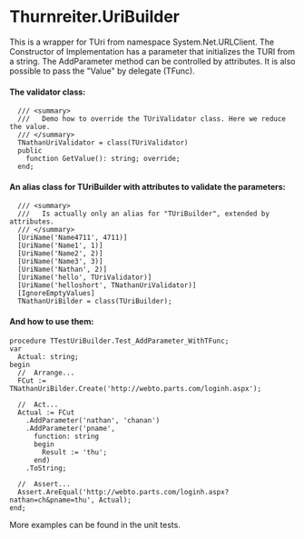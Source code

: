 # Thurnreiter.UriBuilder
This is a wrapper for TUri from namespace System.Net.URLClient.
The Constructor of Implementation has a parameter that initializes the TURI from a string.
The AddParameter method can be controlled by attributes. It is also possible to pass the "Value" by delegate (TFunc<string>).
#### The validator class:
```delphi
  /// <summary>
  ///   Demo how to override the TUriValidator class. Here we reduce the value.
  /// </summary>
  TNathanUriValidator = class(TUriValidator)
  public
    function GetValue(): string; override;
  end;
```
#### An alias class for TUriBuilder with attributes to validate the parameters:
```delphi
  /// <summary>
  ///   Is actually only an alias for "TUriBuilder", extended by attributes.
  /// </summary>
  [UriName('Name4711', 4711)]
  [UriName('Name1', 1)]
  [UriName('Name2', 2)]
  [UriName('Name3', 3)]
  [UriName('Nathan', 2)]
  [UriName('hello', TUriValidator)]
  [UriName('helloshort', TNathanUriValidator)]
  [IgnoreEmptyValues]
  TNathanUriBilder = class(TUriBuilder);
```
#### And how to use them:
```delphi
procedure TTestUriBuilder.Test_AddParameter_WithTFunc;
var
  Actual: string;
begin
  //  Arrange...
  FCut := TNathanUriBilder.Create('http://webto.parts.com/loginh.aspx');

  //  Act...
  Actual := FCut
    .AddParameter('nathan', 'chanan')
    .AddParameter('pname',
      function: string
      begin
        Result := 'thu';
      end)
    .ToString;

  //  Assert...
  Assert.AreEqual('http://webto.parts.com/loginh.aspx?nathan=ch&pname=thu', Actual);
end;
```
More examples can be found in the unit tests.
